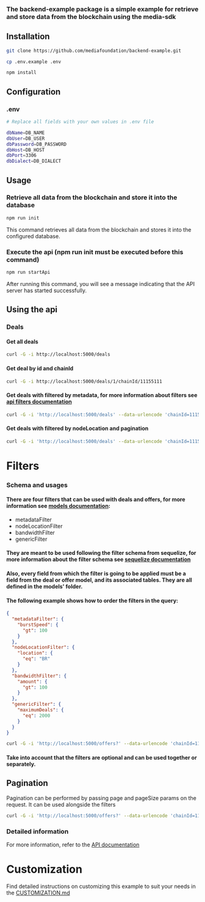 ### The backend-example package is a simple example for retrieve and store data from the blockchain using the media-sdk

## Installation
```bash
git clone https://github.com/mediafoundation/backend-example.git

cp .env.example .env

npm install
```

## Configuration
### .env
```bash
# Replace all fields with your own values in .env file

dbName=DB_NAME
dbUser=DB_USER
dbPassword=DB_PASSWORD
dbHost=DB_HOST
dbPort=3306
dbDialect=DB_DIALECT
```

## Usage
### Retrieve all data from the blockchain and store it into the database
```bash
npm run init
```
This command retrieves all data from the blockchain and stores it into the configured database.

### Execute the api (npm run init must be executed before this command)
```bash
npm run startApi
```
After running this command, you will see a message indicating that the API server has started successfully.

## Using the api

### Deals

#### Get all deals
```bash
curl -G -i http://localhost:5000/deals
```
#### Get deal by id and chainId
```bash
curl -G -i http://localhost:5000/deals/1/chainId/11155111
```
#### Get deals with filtered by metadata, for more information about filters see [api filters documentation](#filters)
```bash
curl -G -i 'http://localhost:5000/deals' --data-urlencode 'chainId=11155111' --data-urlencode 'filter={"metadataFilter": {"burstSpeed": {"gt": 100}}}'
```
#### Get deals with filtered by nodeLocation and pagination
```bash
curl -G -i 'http://localhost:5000/deals' --data-urlencode 'chainId=11155111' --data-urlencode 'filter={"nodeLocationFilter": {"location": {"eq": "BR"}}}' --data-urlencode 'pageSize=10'
```

# Filters
### Schema and usages
#### There are four filters that can be used with deals and offers, for more information see [models documentation](database/models/MODELS.md):
- metadataFilter
- nodeLocationFilter
- bandwidthFilter
- genericFilter
#### They are meant to be used following the filter schema from sequelize, for more information about the filter schema see [sequelize documentation](https://sequelize.org/master/manual/model-querying-basics.html#operators)
#### Also, every field from which the filter is going to be applied must be a field from the deal or offer model, and its associated tables. They are all defined in the models' folder.

#### The following example shows how to order the filters in the query:
```json
{
  "metadataFilter": {
    "burstSpeed": {
      "gt": 100
    }
  },
  "nodeLocationFilter": {
    "location": {
      "eq": "BR"
    }
  },
  "bandwidthFilter": {
    "amount": {
      "gt": 100
    }
  },
  "genericFilter": {
    "maximumDeals": {
      "eq": 2000
    }
  }
}
```
```bash
curl -G -i 'http://localhost:5000/offers?' --data-urlencode 'chainId=11155111' --data-urlencode 'filters={"metadataFilter": {"burstSpeed": {"gt": 100}}, "nodeLocationFilter": {"location": {"eq": "BR"}}, "bandwidthFilter": {"amount": {"eq": 1}}, "genericFilter": {"maximumDeals": {"gt": 100}}}'
```
#### Take into account that the filters are optional and can be used together or separately.

## Pagination
Pagination can be performed by passing page and pageSize params on the request. It can be used alongside the filters

```bash
curl -G -i 'http://localhost:5000/offers?' --data-urlencode 'chainId=11155111' --data-urlencode 'page=1' --data-urlencode 'pageSize=10'
```

### Detailed information
For more information, refer to the [API documentation](API.md)

# Customization
Find detailed instructions on customizing this example to suit your needs in the [CUSTOMIZATION.md](CUSTOMIZATION.md)
